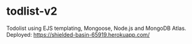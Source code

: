 # todlist-v2
Todolist using EJS templating, Mongoose, Node.js and MongoDB Atlas. Deployed: https://shielded-basin-65919.herokuapp.com/
